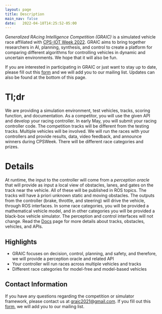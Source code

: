 ```yaml
---
layout: page
title: Description
main_nav: false
date:   2022-04-18T14:25:52-05:00
---
```

_Generalized RAcing Intelligence Competition (GRAIC)_ is a simulated vehicle race affiliated with [CPS-IOT Week 2022](https://cpsiotweek.neslab.it/). GRAIC aims to bring together researchers in AI, planning, synthesis, and control to create a platform for comparing different algorithms for controlling vehicles in dynamic and uncertain environments. We hope that it will also be fun.

If you are interested in participating in GRAIC or just want to stay up to date, please fill out this [form](https://docs.google.com/forms/d/e/1FAIpQLSesyCan0-i0r3mhxe21l4YEDFNLiItINRJz9qEoYrI8jQ04Mg/viewform?usp=sf_link) and we will add you to our mailing list.
Updates can also be found at the bottom of this page.


# Tl;dr

We are providing a simulation environment, test vehicles, tracks, scoring function, and documentation. As a competitor, you will use the given API and develop your racing controller. In early May, you will submit your racing controller code. The competition tracks will be different from the testing tracks. Multiple vehicles will be involved. We will run the races with your controllers and provide results, data, video feedback, and announce winners during CPSWeek. There will be different race categories and prizes.


# Details

At runtime, the input to the controller will come from a _perception oracle_ that will provide as input a local view of obstacles, lanes, and gates on the track near the vehicle. All of these will be published in ROS topics. The tracks will have à priori unknown static and moving obstacles. The outputs from the controller (brake, throttle, and steering) will drive the vehicle, through ROS interfaces. In some race categories, you will be provided a mathematical vehicle model, and in other categories you will be provided a black-box vehicle simulator. The perception and control interfaces will not change. Read the [Docs](https://popgri.github.io/Race/documentation/) page for more details about tracks, obstacles, vehicles, and APIs.

## Highlights

* GRAIC focuses on decision, control, planning, and safety, and therefore, we will provide a perception oracle and related API
* Your controller will run races across multiple vehicles and tracks
* Different race categories for model-free and model-based vehicles

## Contact Information

If you have any questions regarding the competition or simulator framework, please contact us at <a href="mailto:graic2021@gmail.com">graic2021@gmail.com</a>.
If you fill out this [form](https://docs.google.com/forms/d/e/1FAIpQLSesyCan0-i0r3mhxe21l4YEDFNLiItINRJz9qEoYrI8jQ04Mg/viewform?usp=sf_link), we will add you to our mailing list.
